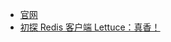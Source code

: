 
- [官网](https://lettuce.io/)
- [初探 Redis 客户端 Lettuce：真香！](https://mp.weixin.qq.com/s?__biz=MzI4NjY4MTU5Nw==&mid=2247491453&idx=1&sn=c74628fed0ae2ee5d79ec428c36f13f5&chksm=ebd86fefdcafe6f96a4fbec28af80cfcf8a8375dbc8bc6a548243fdd1461798e54fc79bced90&token=1584643914&lang=zh_CN#rd)